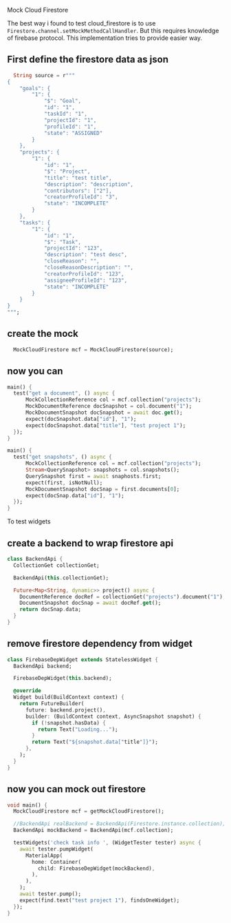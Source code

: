 Mock Cloud Firestore

The best way i found to test cloud_firestore is to use `Firestore.channel.setMockMethodCallHandler`.
But this requires knowledge of firebase protocol. This implementation tries to provide easier way.

## First define the firestore data as json

```dart
  String source = r"""
{
	"goals": {
		"1": {
			"$": "Goal",
			"id": "1",
			"taskId": "1",
			"projectId": "1",
			"profileId": "1",
			"state": "ASSIGNED"
		}
	},
	"projects": {
		"1": {
			"id": "1",
			"$": "Project",
			"title": "test title",
			"description": "description",
			"contributors": ["2"],
			"creatorProfileId": "3",
			"state": "INCOMPLETE"
		}
	},
	"tasks": {
		"1": {
			"id": "1",
			"$": "Task",
			"projectId": "123",
			"description": "test desc",
			"closeReason": "",
			"closeReasonDescription": "",
			"creatorProfileId": "123",
			"assigneeProfileId": "123",
			"state": "INCOMPLETE"
		}
	}
}
""";

```
## create the mock

```dart
  MockCloudFirestore mcf = MockCloudFirestore(source);
```

## now you can

```dart
main() {
  test("get a document", () async {
      MockCollectionReference col = mcf.collection("projects");
      MockDocumentReference docSnapshot = col.document("1");
      MockDocumentSnapshot docSnapshot = await doc.get();
      expect(docSnapshot.data["id"], "1");
      expect(docSnapshot.data["title"], "test project 1");
  });
}
```

```dart
main() {
  test("get snapshots", () async {
      MockCollectionReference col = mcf.collection("projects");
      Stream<QuerySnapshot> snapshots = col.snapshots();
      QuerySnapshot first = await snaphosts.first;
      expect(first, isNotNull);
      MockDocumentSnapshot docSnap = first.documents[0];
      expect(docSnap.data["id"], "1");
  });
}
```

To test widgets

## create a backend to wrap firestore api
```dart
class BackendApi {
  CollectionGet collectionGet;

  BackendApi(this.collectionGet);

  Future<Map<String, dynamic>> project() async {
    DocumentReference docRef = collectionGet("projects").document("1");
    DocumentSnapshot docSnap = await docRef.get();
    return docSnap.data;
  }
}
```

## remove firestore dependency from widget

```dart
class FirebaseDepWidget extends StatelessWidget {
  BackendApi backend;

  FirebaseDepWidget(this.backend);

  @override
  Widget build(BuildContext context) {
    return FutureBuilder(
      future: backend.project(),
      builder: (BuildContext context, AsyncSnapshot snapshot) {
        if (!snapshot.hasData) {
          return Text("Loading...");
        }
        return Text("${snapshot.data["title"]}");
      },
    );
  }
}
```

## now you can mock out firestore

```dart
void main() {
  MockCloudFirestore mcf = getMockCloudFirestore();

  //BackendApi realBackend = BackendApi(Firestore.instance.collection);
  BackendApi mockBackend = BackendApi(mcf.collection);

  testWidgets('check task info ', (WidgetTester tester) async {
    await tester.pumpWidget(
      MaterialApp(
        home: Container(
          child: FirebaseDepWidget(mockBackend),
        ),
      ),
    );
    await tester.pump();
    expect(find.text("test project 1"), findsOneWidget);
  });
}
```
